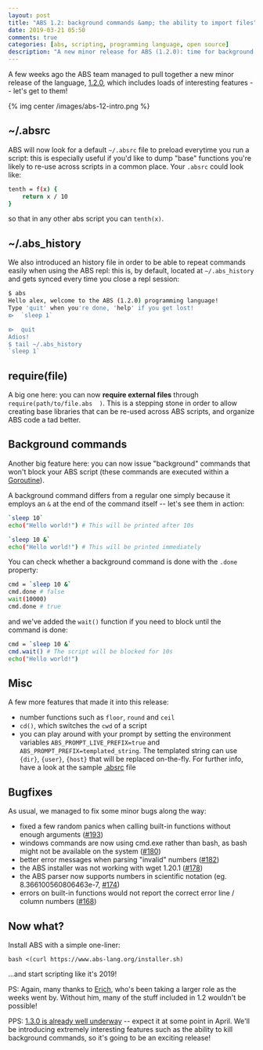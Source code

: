 ```yaml
---
layout: post
title: "ABS 1.2: background commands &amp; the ability to import files"
date: 2019-03-21 05:50
comments: true
categories: [abs, scripting, programming language, open source]
description: "A new minor release for ABS (1.2.0): time for background commands and external imports!"
---
```


A few weeks ago the ABS team managed to pull together
a new minor release of the language, [1.2.0](https://github.com/abs-lang/abs/releases/tag/1.2.0),
which includes loads of interesting features -- let's get to them!

{% img center /images/abs-12-intro.png %}

<!-- more -->

## ~/.absrc

ABS will now look for a default `~/.absrc` file to preload
everytime you run a script: this is especially useful if you'd
like to dump "base" functions you're likely to re-use across
scripts in a common place. Your `.absrc` could look like:

``` bash
tenth = f(x) {
    return x / 10
}
```

so that in any other abs script you can `tenth(x)`.

## ~/.abs_history

We also introduced an history file in order to be able to
repeat commands easily when using the ABS repl: this is, by default,
located at `~/.abs_history` and gets synced every time you close
a repl session:

``` bash
$ abs
Hello alex, welcome to the ABS (1.2.0) programming language!
Type 'quit' when you're done, 'help' if you get lost!
⧐  `sleep 1`

⧐  quit
Adios!
$ tail ~/.abs_history 
`sleep 1`
```

## require(file)

A big one here: you can now **require external files** through `require(path/to/file.abs  )`.
This is a stepping stone in order to allow creating base libraries that can be re-used
across ABS scripts, and organize ABS code a tad better. 

## Background commands

Another big feature here: you can now issue "background" commands that won't block
your ABS script (these commands are executed within a [Goroutine](https://tour.golang.org/concurrency/1)).

A background command differs from a regular one simply because it employs
an `&` at the end of the command itself -- let's see them in action:

``` bash
`sleep 10`
echo("Hello world!") # This will be printed after 10s

`sleep 10 &`
echo("Hello world!") # This will be printed immediately
```

You can check whether a background command is done with the `.done` property:

``` bash
cmd = `sleep 10 &`
cmd.done # false
wait(10000)
cmd.done # true
```

and we've added the `wait()` function if you need to block until
the command is done:

``` bash
cmd = `sleep 10 &`
cmd.wait() # The script will be blocked for 10s
echo("Hello world!")
```

## Misc

A few more features that made it into this release:

* number functions such as `floor`, `round` and `ceil`
* `cd()`, which switches the `cwd` of a script
* you can play around with your prompt by setting the environment variables `ABS_PROMPT_LIVE_PREFIX=true` and `ABS_PROMPT_PREFIX=templated_string`. The templated string can use `{dir}`, `{user}`, `{host}` that will be replaced on-the-fly. For further info, have a look at the sample [.absrc](https://github.com/abs-lang/abs/blob/d1e92899ed0d6b3abb7a0a3fc6ec18d13dbe3ff2/tests/test-absrc.abs) file

## Bugfixes

As usual, we managed to fix some minor bugs along the way:

* fixed a few random panics when calling built-in functions without enough arguments ([#193](https://github.com/abs-lang/abs/pull/193))
* windows commands are now using cmd.exe rather than bash, as bash might not be available on the system ([#180](https://github.com/abs-lang/abs/pull/180))
* better error messages when parsing "invalid" numbers ([#182](https://github.com/abs-lang/abs/pull/182))
* the ABS installer was not working with wget 1.20.1 ([#178](https://github.com/abs-lang/abs/pull/178))
* the ABS parser now supports numbers in scientific notation (eg. 8.366100560806463e-7, [#174](https://github.com/abs-lang/abs/pull/174))
* errors on built-in functions would not report the correct error line / column numbers ([#168](https://github.com/abs-lang/abs/pull/168))

## Now what?

Install ABS with a simple one-liner:

```
bash <(curl https://www.abs-lang.org/installer.sh)
```

...and start scripting like it's 2019!

PS: Again, many thanks to [Erich](https://github.com/ntwrick),
who's been taking a larger role as the weeks went by. Without him,
many of the stuff included in 1.2 wouldn't be possible!

PPS: [1.3.0 is already well underway](https://github.com/abs-lang/abs/milestone/10) -- expect
it at some point in April. We'll be introducing extremely
interesting features such as the ability to kill background commands,
so it's going to be an exciting release!
